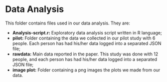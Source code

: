 # Data Analysis
This folder contains files used in our data analysis. They are:

* **Analysis-script.r:** Exploratory data analysis script written in R language;
* **pilot:** Folder containing the data we collected in our pilot study with 6 people. Each person has had his/her data logged into a separated JSON file;
* **rawdata:** Main data reported in the paper. This study was done with 12 people, and each person has had his/her data logged into a separated JSON file;
* **image plot:** Folder containing a png images the plots we made from our data.

